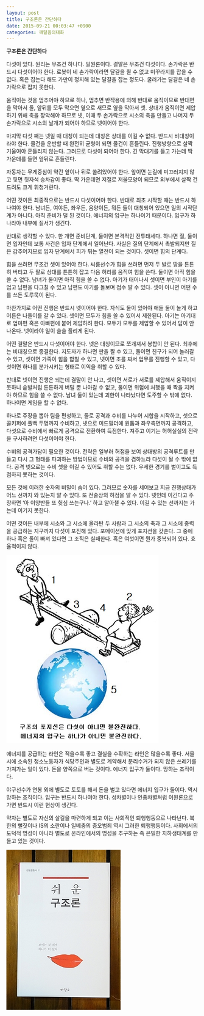 ```yaml
---
layout: post
title: 구조론은 간단하다
date: 2015-09-21 00:03:47 +0900
categories: 깨달음의대화
---
```

**구조론은 간단하다** 

  


다섯이 있다. 원리는 무조건 하나다. 일원론이다. 결말은 무조건 다섯이다. 손가락은 반드시 다섯이어야 한다. 로봇이 네 손가락이라면 달걀을 쥘 수 없고 미꾸라지를 잡을 수 없다. 혹은 잡는다 해도 가만이 정지해 있는 달걀을 잡는 정도다. 굴러가는 달걀은 네 손가락으로 잡지 못한다. 

  


움직이는 것을 멈추어야 하므로 하나, 멈추면 반작용에 의해 반대로 움직이므로 반대편을 막아서 둘, 앞뒤를 모두 막으면 옆으로 새므로 옆을 막아서 셋. 상대가 움직이면 제압하기 위해 축을 장악해야 하므로 넷, 이때 두 손가락으로 시소의 축을 만들고 나머지 두 손가락으로 시소의 날개가 되어야 하므로 넷이어야 한다. 

  


마지막 다섯 째는 넷일 때 대칭이 되는데 대칭은 상대를 이길 수 없다. 반드시 비대칭이라야 한다. 물건을 운반할 때 완전히 균형이 되면 물건이 흔들린다. 진행방향으로 살짝 기울여야 흔들리지 않는다. 그러므로 다섯이 되어야 한다. 긴 막대기를 들고 가는데 딱 가운데를 들면 앞뒤로 흔들린다. 

  


자동차는 무게중심이 약간 앞이나 뒤로 쏠려있어야 한다. 앞이면 눈길에 미끄러지지 않고 뒷면 뒷자석 승차감이 좋다. 딱 가운데면 저절로 저울모양이 되므로 외부에서 살짝 건드려도 크게 휘청거린다. 

  


어떤 것이든 최종적으로는 반드시 다섯이어야 한다. 반대로 최초 시작할 때는 반드시 하나여야 한다. 남녀든, 여야든, 좌우든, 음양이든, 뭐든 둘이 대칭되어 있으면 일의 시작단계가 아니다. 아직 준비가 덜 된 것이다. 에너지의 입구는 하나이기 때문이다. 입구가 하나라야 내부에 질서가 생긴다. 

  


반대로 생각할 수 있다. 한 개면 준비단계, 둘이면 본격적인 전투태세다. 하나면 질, 둘이면 입자인데 보통 사건은 입자 단계에서 일어난다. 사실은 질의 단계에서 촉발되지만 질은 감추어지므로 입자 단계에서 피가 튀는 열전이 되는 것이다. 셋이면 힘의 단계다. 

  


힘을 쓰려면 무조건 셋이 있어야 한다. 씨름선수가 힘을 쓰려면 먼저 두 발로 땅을 튼튼히 버티고 두 팔로 상대를 튼튼히 잡고 다음 허리를 움직여 힘을 쓴다. 둘이면 아직 힘을 쓸 수 없다. 남녀가 둘이면 아직 힘을 쓸 수 없다. 아기가 태어나서 셋이면 부인이 아기를 업고 남편을 다그칠 수 있고 남편도 아기를 돌보며 점수 딸 수 있다. 셋이 아니면 어떤 수를 쓰든 도루묵이 된다. 

  


마찬가지로 어떤 진행은 반드시 넷이어야 한다. 자식도 둘이 있어야 애들 둘이 놀게 하고 어른은 나들이를 갈 수 있다. 셋이면 모두가 힘을 쓸 수 있어서 제한된다. 아기는 아기대로 엄마편 혹은 아빠편에 붙어 제압하려 한다. 모두가 모두를 제압할 수 있어서 답이 안 나온다. 넷이라야 일이 술술 풀리게 된다. 

  


어떤 결말은 반드시 다섯이어야 한다. 넷은 대칭이므로 쪼개져서 봉합이 안 된다. 최후에는 비대칭으로 종결한다. 지도자가 하나면 판을 짤 수 있고, 둘이면 친구가 되어 놀러갈 수 있고, 셋이면 가족이 힘을 합칠 수 있고, 넷이면 조를 짜서 업무를 진행할 수 있고, 다섯이면 하나를 분가시키는 형태로 이익을 취할 수 있다. 

  


반대로 넷이면 진행은 되는데 결말이 안 나고, 셋이면 서로가 서로를 제압해서 움직이지 못하니 솥발처럼 튼튼하게 버틸 뿐 나아갈 수 없고, 둘이면 위험에 처했을 때 짝을 지켜야 하므로 힘을 쓸 수 없다. 남녀 둘이 있는데 괴한이 나타났다면 도주할 수 밖에 없다. 하나이면 게임을 할 수 없다. 

  


하나로 주장을 뽑아 팀을 편성하고, 둘로 공격과 수비를 나누어 시합을 시작하고, 셋으로 골키퍼에 풀백 두명까지 수비하고, 넷으로 미드필더에 원톱과 좌우측면까지 공격하고, 다섯으로 수비에서 빠르게 공격으로 전환하여 득점한다. 져주고 이기는 허허실실의 전략을 구사하려면 다섯이어야 한다. 

  


수비의 공격가담이 필요한 것이다. 전략은 일부러 허점을 보여 상대방의 공격루트를 만들고 다시 그 형태를 파괴하는 방법이므로 수비와 공격을 겸하느라 다섯이 될 수 밖에 없다. 공격 넷으로는 수비 셋을 이길 수 있어도 취할 수는 없다. 우세한 경기를 벌이고도 득점하지 못하는 것이다. 

  


모든 것에 이러한 숫자의 비밀이 숨어 있다. 그러므로 숫자를 세어보고 지금 진행상태가 어느 선까지 와 있는지 알 수 있다. 또 전술상의 허점을 알 수 있다. 넷인데 이긴다고 주장하면 ‘아 이양반들 또 헛심 쓰는구나.’ 하고 알아챌 수 있다. 이길 수 있는 선까지는 가는데 이기지 못한다. 

  


어떤 것이든 내부에 시소와 그 시소에 올라탄 두 사람과 그 시소의 축과 그 시소에 중력을 공급하는 지구까지 다섯이 포진해 있다. 포메이션에 맞게 포지션을 갖춘다. 그 중에 하나 혹은 둘이 빠져 있다면 그 조직은 실패한다. 혹은 여섯이면 뭔가 중복되어 있다. 효율적이지 않다.

  



<img src="files/attach/images/198/742/622/32.jpg" alt="32.jpg" width="400" height="492" />   


  


에너지를 공급하는 라인은 적을수록 좋고 결실을 수확하는 라인은 많을수록 좋다. 서울시에 소속된 청소노동자가 식당주인과 별도로 계약해서 분리수거가 되지 않은 쓰레기를 가져가는 일이 있다. 돈을 양쪽으로 버는 것이다. 에너지 입구가 둘이다. 망하는 조직이다.

  


야구선수가 연봉 외에 별도로 토토를 해서 돈을 벌고 있다면 에너지 입구가 둘이다. 역시 망하는 조직이다. 입구는 반드시 하나여야 한다. 성차별이나 인종차별처럼 이원론으로 가면 반드시 이런 현상이 생긴다.

  


약자는 별도로 자신의 살길을 마련하게 되고 이는 사회적인 퇴행행동으로 나타난다. 북한의 뻘짓이나 IS의 소란이나 일베충의 증오범죄 역시 그러한 퇴행행동이다. 사회에서의 도덕적 명성이 아니라 별도로 온라인에서의 명성을 추구하는 즉 은밀한 지하생태계를 만들고 있는 것이다. 

  


  



 <img src="files/attach/images/198/742/622/DSC01488.JPG" alt="DSC01488.JPG" width="300" height="419" />